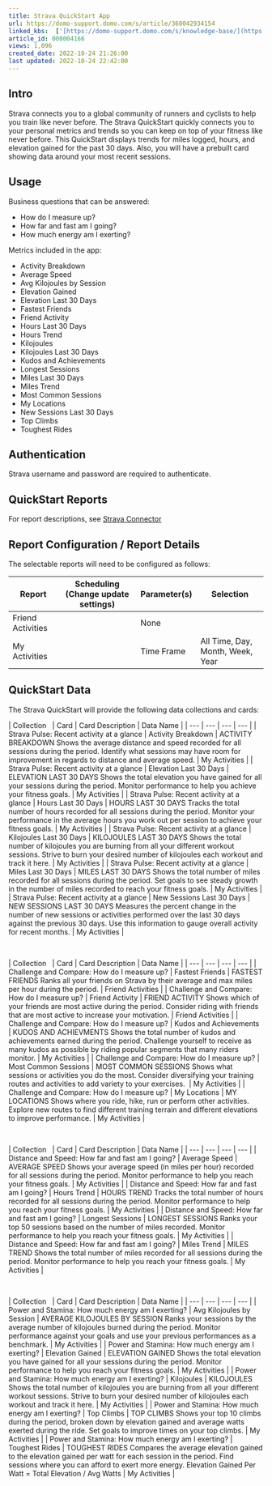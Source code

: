 ```yaml
---
title: Strava QuickStart App
url: https://domo-support.domo.com/s/article/360042934154
linked_kbs:  ['[https://domo-support.domo.com/s/knowledge-base/](https://domo-support.domo.com/s/knowledge-base/)', '[https://domo-support.domo.com/s/](https://domo-support.domo.com/s/)', '[https://domo-support.domo.com/s/topic/0TO5w000000ZampGAC](https://domo-support.domo.com/s/topic/0TO5w000000ZampGAC)', '[https://domo-support.domo.com/s/topic/0TO5w000000Zan9GAC](https://domo-support.domo.com/s/topic/0TO5w000000Zan9GAC)', '[https://domo-support.domo.com/s/article/360042931334](https://domo-support.domo.com/s/article/360042931334)', '[https://domo-support.domo.com/s/article/360042934154](https://domo-support.domo.com/s/article/360042934154)', '[https://domo-support.domo.com/s/topic/0TO5w000000Zan9GAC/available-apps](https://domo-support.domo.com/s/topic/0TO5w000000Zan9GAC/available-apps)', '[https://domo-support.domo.com/s/article/360043429933](https://domo-support.domo.com/s/article/360043429933)', '[https://domo-support.domo.com/s/article/360043429953](https://domo-support.domo.com/s/article/360043429953)', '[https://domo-support.domo.com/s/article/360042925494](https://domo-support.domo.com/s/article/360042925494)', '[https://domo-support.domo.com/s/article/360043429913](https://domo-support.domo.com/s/article/360043429913)', '[https://domo-support.domo.com/s/article/4408174643607](https://domo-support.domo.com/s/article/4408174643607)', '[https://domo-support.domo.com/s/login/](https://domo-support.domo.com/s/login/)']
article_id: 000004166
views: 1,096
created_date: 2022-10-24 21:26:00
last updated: 2022-10-24 22:42:00
---
```




Intro
-----


Strava connects you to a global community of runners and cyclists to help you train like never before. The Strava QuickStart quickly connects you to your personal metrics and trends so you can keep on top of your fitness like never before. This QuickStart displays trends for miles logged, hours, and elevation gained for the past 30 days. Also, you will have a prebuilt card showing data around your most recent sessions.


Usage
-----


Business questions that can be answered:


* How do I measure up?
* How far and fast am I going?
* How much energy am I exerting?


Metrics included in the app:


* Activity Breakdown
* Average Speed
* Avg Kilojoules by Session
* Elevation Gained
* Elevation Last 30 Days
* Fastest Friends
* Friend Activity
* Hours Last 30 Days
* Hours Trend
* Kilojoules
* Kilojoules Last 30 Days
* Kudos and Achievements
* Longest Sessions
* Miles Last 30 Days
* Miles Trend
* Most Common Sessions
* My Locations
* New Sessions Last 30 Days
* Top Climbs
* Toughest Rides


Authentication
--------------


Strava username and password are required to authenticate.


QuickStart Reports
------------------


For report descriptions, see [Strava Connector](/s/article/360042931334 "Strava Connector")


Report Configuration / Report Details
-------------------------------------


The selectable reports will need to be configured as follows:




| Report | Scheduling (Change update settings) | Parameter(s) | Selection |
| --- | --- | --- | --- |
| Friend Activities |   | None |   |
| My Activities |   | Time Frame | All Time, Day, Month, Week, Year |


QuickStart Data
---------------


The Strava QuickStart will provide the following data collections and cards:




| Collection
  | Card | Card Description | Data Name |
| --- | --- | --- | --- |
| Strava Pulse: Recent activity at a glance | Activity Breakdown | ACTIVITY BREAKDOWN Shows the average distance and speed recorded for all sessions during the period. Identify what sessions may have room for improvement in regards to distance and average speed. | My Activities |
| Strava Pulse: Recent activity at a glance | Elevation Last 30 Days | ELEVATION LAST 30 DAYS Shows the total elevation you have gained for all your sessions during the period. Monitor performance to help you achieve your fitness goals. | My Activities |
| Strava Pulse: Recent activity at a glance | Hours Last 30 Days | HOURS LAST 30 DAYS Tracks the total number of hours recorded for all sessions during the period. Monitor your performance in the average hours you work out per session to achieve your fitness goals. | My Activities |
| Strava Pulse: Recent activity at a glance | Kilojoules Last 30 Days | KILOJOULES LAST 30 DAYS Shows the total number of kilojoules you are burning from all your different workout sessions. Strive to burn your desired number of kilojoules each workout and track it here. | My Activities |
| Strava Pulse: Recent activity at a glance | Miles Last 30 Days | MILES LAST 30 DAYS Shows the total number of miles recorded for all sessions during the period. Set goals to see steady growth in the number of miles recorded to reach your fitness goals. | My Activities |
| Strava Pulse: Recent activity at a glance | New Sessions Last 30 Days | NEW SESSIONS LAST 30 DAYS Measures the percent change in the number of new sessions or activities performed over the last 30 days against the previous 30 days. Use this information to gauge overall activity for recent months. | My Activities |


 




| Collection
  | Card | Card Description | Data Name |
| --- | --- | --- | --- |
| Challenge and Compare: How do I measure up? | Fastest Friends | FASTEST FRIENDS Ranks all your friends on Strava by their average and max miles per hour during the period. | Friend Activities |
| Challenge and Compare: How do I measure up? | Friend Activity | FRIEND ACTIVITY Shows which of your friends are most active during the period. Consider riding with friends that are most active to increase your motivation. | Friend Activities |
| Challenge and Compare: How do I measure up? | Kudos and Achievements | KUDOS AND ACHIEVMENTS Shows the total number of kudos and achievements earned during the period. Challenge yourself to receive as many kudos as possible by riding popular segments that many riders monitor. | My Activities |
| Challenge and Compare: How do I measure up? | Most Common Sessions | MOST COMMON SESSIONS Shows what sessions or activities you do the most. Consider diversifying your training routes and activities to add variety to your exercises.  | My Activities |
| Challenge and Compare: How do I measure up? | My Locations | MY LOCATIONS Shows where you ride, hike, run or perform other activities. Explore new routes to find different training terrain and different elevations to improve performance. | My Activities |


 




| Collection
  | Card | Card Description | Data Name |
| --- | --- | --- | --- |
| Distance and Speed: How far and fast am I going? | Average Speed | AVERAGE SPEED Shows your average speed (in miles per hour) recorded for all sessions during the period. Monitor performance to help you reach your fitness goals. | My Activities |
| Distance and Speed: How far and fast am I going? | Hours Trend | HOURS TREND Tracks the total number of hours recorded for all sessions during the period. Monitor performance to help you reach your fitness goals. | My Activities |
| Distance and Speed: How far and fast am I going? | Longest Sessions | LONGEST SESSIONS Ranks your top 50 sessions based on the number of miles recorded. Monitor performance to help you reach your fitness goals. | My Activities |
| Distance and Speed: How far and fast am I going? | Miles Trend | MILES TREND Shows the total number of miles recorded for all sessions during the period. Monitor performance to help you reach your fitness goals. | My Activities |


 




| Collection
  | Card | Card Description | Data Name |
| --- | --- | --- | --- |
| Power and Stamina: How much energy am I exerting? | Avg Kilojoules by Session | AVERAGE KILOJOULES BY SESSION Ranks your sessions by the average number of kilojoules burned during the period. Monitor performance against your goals and use your previous performances as a benchmark. | My Activities |
| Power and Stamina: How much energy am I exerting? | Elevation Gained | ELEVATION GAINED Shows the total elevation you have gained for all your sessions during the period. Monitor performance to help you reach your fitness goals. | My Activities |
| Power and Stamina: How much energy am I exerting? | Kilojoules | KILOJOULES Shows the total number of kilojoules you are burning from all your different workout sessions. Strive to burn your desired number of kilojoules each workout and track it here. | My Activities |
| Power and Stamina: How much energy am I exerting? | Top Climbs | TOP CLIMBS Shows your top 10 climbs during the period, broken down by elevation gained and average watts exerted during the ride. Set goals to improve times on your top climbs. | My Activities |
| Power and Stamina: How much energy am I exerting? | Toughest Rides | TOUGHEST RIDES Compares the average elevation gained to the elevation gained per watt for each session in the period. Find sessions where you can afford to exert more energy.  Elevation Gained Per Watt = Total Elevation / Avg Watts | My Activities |


 

